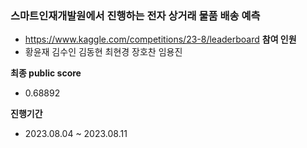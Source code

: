 ### 스마트인재개발원에서 진행하는 전자 상거래 물품 배송 예측
- https://www.kaggle.com/competitions/23-8/leaderboard
**참여 인원**
- 황윤재 김수인 김동현 최현경 장호찬 임용진

**최종 public score**
- 0.68892

**진행기간**
- 2023.08.04 ~ 2023.08.11

